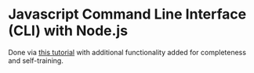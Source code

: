 # Javascript Command Line Interface (CLI) with Node.js 

Done via [this tutorial](https://www.sitepoint.com/javascript-command-line-interface-cli-node-js/) with additional functionality added for completeness and self-training.